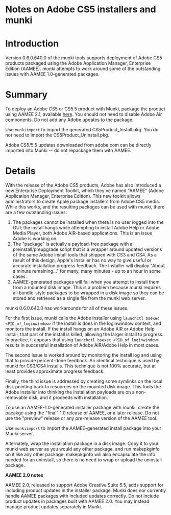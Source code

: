 # Notes on Adobe CS5 installers and munki

# Introduction

Version 0.6.0.640.0 of the munki tools supports deployment of Adobe CS5 products packaged using the Adobe Application Manager, Enterprise Edition (AAMEE). munki attempts to work around some of the outstanding issues with AAMEE 1.0-generated packages.

# Summary

To deploy an Adobe CS5 or CS5.5 product with Munki, package the product using AAMEE 2.1, available [here](http://www.adobe.com/devnet/creativesuite/enterprisedeployment.html). You should not need to disable Adobe Air components.  Do not add any Adobe updates to the package.

Use `munkiimport` to import the generated CS5Product_Install.pkg. You do not need to import the CS5Product_Uninstall.pkg.

Adobe CS5/5.5 updates downloaded from adobe.com can be directly imported into Munki -- do not repackage them with AAMEE.

# Details

With the release of the Adobe CS5 products, Adobe has also introduced a new Enterprise Deployment Toolkit, which they've named "AAMEE" (Adobe Application Manager, Enterprise Edition). This new toolkit allows administrators to create Apple package installers from Adobe CS5 media.  While this works, and the resulting packages can be used with munki, there are a few outstanding issues:

1. The packages cannot be installed when there is no user logged into the GUI; the install hangs while attempting to install Adobe Help or Adobe Media Player, both Adobe AIR-based applications. This is an issue Adobe is working on.
1. The "package" is actually a payload-free package with a preinstall/preupgrade script that is a wrapper around updated versions of the same Adobe install tools that shipped with CS3 and CS4. As a result of this design, Apple's Installer has no way to give useful or accurate installation progress feedback. The Installer will display "About a minute remaining..." for many, many minutes - up to an hour in some cases.
1. AAMEE-generated packages will fail when you attempt to install them from a mounted disk image. This is a problem because munki requires all bundle-style packages to be wrapped in a disk image so they can be stored and retrieved as a single file from the munki web server.

munki 0.6.0.640.0 has workarounds for all of these issues.

For the first issue, munki calls the Adobe installer using `launchctl bsexec <PID_of_loginwindow>` if the install is does in the loginwindow context, and monitors the install. If the install hangs on an Adobe AIR or Adobe Help install, that part of the install is killed, allowing the larger install to progress. In practice, it appears that using `launchctl bsexec <PID_of_loginwindow>` results in successful installation of Adobe AIR/Adobe Help in most cases.

The second issue is worked around by monitoring the install log and using that to provide percent-done feedback. An identical technique is used by munki for CS3/CS4 installs. This technique is not 100% accurate, but at least provides approximate progress feedback.

Finally, the third issue is addressed by creating some symlinks on the local disk pointing back to resources on the mounted disk image. This fools the Adobe installer into thinking the installation payloads are on a non-removable disk, and it proceeds with installation.

To use an AAMEE-1.0-generated installer package with munki, create the pacakge using the "final" 1.0 release of AAMEE, or a later release. Do not use the "preview" release or any pre-release version of the AAMEE tool. 

Use `munkiimport` to import the AAMEE-generated install package into your Munki server.

Alternately, wrap the installation package in a disk image. Copy it to your munki web server as you would any other package, and run makepkginfo on it like any other package. makepkginfo will also encapsulate the info needed for an uninstall, so there is no need to wrap or upload the uninstall package.

**AAMEE 2.0 notes**

AAMEE 2.0, released to support Adobe Creative Suite 5.5, adds support for including product updates in the installer package. Munki does nor currently handle AAMEE packages with included updates correctly. Do not include product updates in packages built with AAMEE 2.0. You may instead manage product updates separately in Munki.